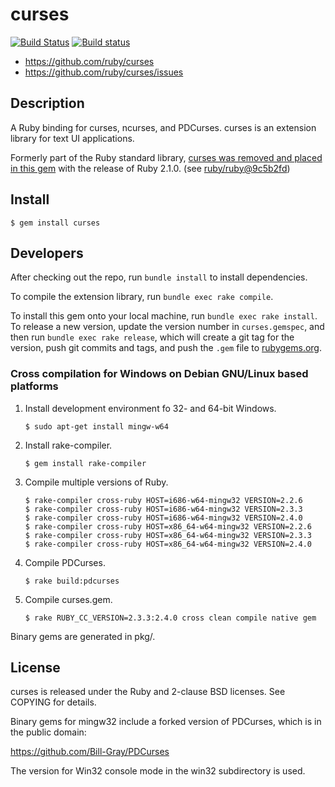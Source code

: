 # curses

[![Build Status](https://travis-ci.org/ruby/curses.svg?branch=master)](https://travis-ci.org/ruby/curses)
[![Build status](https://ci.appveyor.com/api/projects/status/kdvksgjo4fyd3c4m/branch/master?svg=true)](https://ci.appveyor.com/project/ruby/curses/branch/master)

* https://github.com/ruby/curses
* https://github.com/ruby/curses/issues

## Description

A Ruby binding for curses, ncurses, and PDCurses.
curses is an extension library for text UI applications.

Formerly part of the Ruby standard library, [curses was removed and placed in this gem][1]
with the release of Ruby 2.1.0. (see [ruby/ruby@9c5b2fd][2])

## Install

    $ gem install curses

## Developers

After checking out the repo, run `bundle install` to install dependencies.

To compile the extension library, run `bundle exec rake compile`.

To install this gem onto your local machine, run `bundle exec rake install`. To release a new version, update the version number in `curses.gemspec`, and then run `bundle exec rake release`, which will create a git tag for the version, push git commits and tags, and push the `.gem` file to [rubygems.org](https://rubygems.org).

### Cross compilation for Windows on Debian GNU/Linux based platforms

1. Install development environment fo 32- and 64-bit Windows.

       $ sudo apt-get install mingw-w64

2. Install rake-compiler.

       $ gem install rake-compiler

3. Compile multiple versions of Ruby.

       $ rake-compiler cross-ruby HOST=i686-w64-mingw32 VERSION=2.2.6
       $ rake-compiler cross-ruby HOST=i686-w64-mingw32 VERSION=2.3.3
       $ rake-compiler cross-ruby HOST=i686-w64-mingw32 VERSION=2.4.0
       $ rake-compiler cross-ruby HOST=x86_64-w64-mingw32 VERSION=2.2.6
       $ rake-compiler cross-ruby HOST=x86_64-w64-mingw32 VERSION=2.3.3
       $ rake-compiler cross-ruby HOST=x86_64-w64-mingw32 VERSION=2.4.0

3. Compile PDCurses.

       $ rake build:pdcurses

5. Compile curses.gem.

       $ rake RUBY_CC_VERSION=2.3.3:2.4.0 cross clean compile native gem

Binary gems are generated in pkg/.

## License

curses is released under the Ruby and 2-clause BSD licenses.  See COPYING for
details.

Binary gems for mingw32 include a forked version of PDCurses, which is in
the public domain:

  https://github.com/Bill-Gray/PDCurses

The version for Win32 console mode in the win32 subdirectory is used.

[1]: https://bugs.ruby-lang.org/issues/8584
[2]: https://github.com/ruby/ruby/commit/9c5b2fd8aa0fd343ad094d47a638cfd3f6ae0a81
